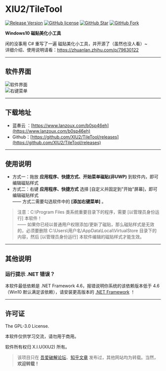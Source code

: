 # XIU2/TileTool

[![Release Version](https://img.shields.io/github/v/release/XIU2/TileTool.svg?style=flat-square&label=Release&color=1784ff)](https://github.com/XIU2/TileTool/releases/latest)
[![GitHub license](https://img.shields.io/github/license/XIU2/TileTool.svg?style=flat-square&label=License&color=3cb371)](https://github.com/XIU2/TileTool/blob/master/LICENSE)
[![GitHub Star](https://img.shields.io/github/stars/XIU2/TileTool.svg?style=flat-square&label=Star&color=3cb371)](https://github.com/XIU2/TileTool/stargazers)
[![GitHub Fork](https://img.shields.io/github/forks/XIU2/TileTool.svg?style=flat-square&label=Fork&color=3cb371)](https://github.com/XIU2/TileTool/network/members)

**Windows10 磁贴美化小工具**

闲的没事用 C# 重写了一遍 磁贴美化小工具，并开源了（虽然也没人看）~  
详细介绍、使用说明请看：https://zhuanlan.zhihu.com/p/79630122

****

## 软件界面

![软件界面](https://raw.githubusercontent.com/XIU2/TileTool/master/img/01.png)  
![右键菜单](https://raw.githubusercontent.com/XIU2/TileTool/master/img/02.png)

****

## 下载地址

* 蓝奏云 ：[https://www.lanzoux.com/b0sp46eh](https://www.lanzoux.com/b0sp46eh)
* Github：[https://github.com/XIU2/TileTool/releases](https://github.com/XIU2/TileTool/releases)

****

## 使用说明

* 方式一：拖放 **应用程序、快捷方式、开始菜单磁贴(非UWP)** 到软件内，即可编辑磁贴样式  
* 方式二：右键 **应用程序、快捷方式** 选择 [自定义并固定到"开始"屏幕]，即可编辑磁贴样式  
—— 方式二需要勾选软件中的 **[添加右键菜单]** 。

> 注意：C:\Program Files 类系统重要目录下的程序，需要 [以管理员身份运行] 本软件！  
> —— 如果你已经以普通用户权限添加/更新了磁贴，那么磁贴样式是无效的，必须要删除 C:\Users\用户名\AppData\Local\VirtualStore 目录下的内容，然后 [以管理员身份运行] 本软件编辑的磁贴样式才能生效。

****

## 其他说明

### 运行提示 .NET 错误？

本软件最低依赖是 .NET Framework 4.6，报错说明你系统的该依赖版本低于 4.6（Win10 默认满足该依赖），请安装更高版本的 [.NET Framework](https://dotnet.microsoft.com/download/dotnet-framework) ！

****

## 许可证

The GPL-3.0 License.

本软件仅供学习交流，请勿用于商用。  

软件所有权归 X.I.U(XIU2) 所有。  

> 该项目只在 [吾爱破解论坛](https://www.52pojie.cn/)、[知乎文章](https://zhuanlan.zhihu.com/p/79630122) 发布过，其他网站均为转载。当然，**欢迎转载！** 
